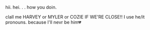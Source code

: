 hii.      hei.  .    . how you doin. 

clall me HARVEY or MYLER or COZIE IF WE'RE CLOSE!! 
I use he/it pronouns.  because I'll nevr be him💔


<!---
h4rv3yke3psonpl4yingwhisfood/h4rv3yke3psonpl4yingwhisfood is a ✨ special ✨ repository because its `README.md` (this file) appears on your GitHub profile.
You can click the Preview link to take a look at your changes.
--->

